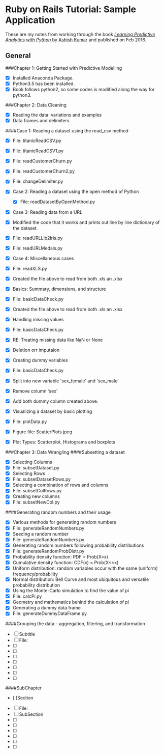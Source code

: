 # Ruby on Rails Tutorial: Sample Application

These are my notes from working through the book
[*Learning Predictive Analytics with Python*](https://www.packtpub.com/big-data-and-business-intelligence/learning-predictive-analytics-python)
by [Ashish Kumar](https://in.linkedin.com/in/ashishk64)
and published on Feb 2016.

## General
###Chapter 1: Getting Started with Predictive Modelling
- [x] Installed Anaconda Package.
 - [x] Python3.5 has been installed.
 - [x] Book follows python2, so some codes is modified along the way for python3.

###Chapter 2: Data Cleaning
- [x] Reading the data: variations and examples
- [x] Data frames and delimiters.

####Case 1: Reading a dataset using the read_csv method
- [x] File: titanicReadCSV.py
- [x] File: titanicReadCSV1.py
- [x] File: readCustomerChurn.py
- [x] File: readCustomerChurn2.py
- [x] File: changeDelimiter.py

- [x] Case 2: Reading a dataset using the open method of Python
  - [x] File: readDatasetByOpenMethod.py

- [x] Case 3: Reading data from a URL
 - [x] Modified the code that it works and prints out line by line dictionary of the dataset.
 - [x] File: readURLLib2Iris.py
 - [x] File: readURLMedals.py

- [x] Case 4: Miscellaneous cases
 - [x] File: readXLS.py
 - [x] Created the file above to read from both .xls an .xlsx

- [x] Basics: Summary, dimensions, and structure
 - [x] File: basicDataCheck.py
 - [x] Created the file above to read from both .xls an .xlsx

- [x] Handling missing values
 - [x] File: basicDataCheck.py
 - [x] RE: Treating missing data like NaN or None
 - [x] Deletion orr imputaion

- [x] Creating dummy variables
 - [x] File: basicDataCheck.py
 - [x] Split into new variable 'sex_female' and 'sex_male'
 - [x] Remove column 'sex'
 - [x] Add both dummy column created above.

- [x] Visualizing a dataset by basic plotting
 - [x] File: plotData.py
 - [x] Figure file: ScatterPlots.jpeg
 - [x] Plot Types: Scatterplot, Histograms and boxplots

###Chapter 3: Data Wrangling
####Subsetting a dataset
- [x] Selecting Columns
 - [x] File: subsetDataset.py
- [x] Selecting Rows
 - [x] File: subsetDatasetRows.py
- [x] Selecting a combination of rows and columns
 - [x] File: subsetColRows.py
- [x] Creating new columns
 - [x] File: subsetNewCol.py

####Generating random numbers and their usage
- [x] Various methods for generating random numbers
 - [x] File: generateRandomNumbers.py
- [x] Seeding a random number
 - [x] File: generateRandomNumbers.py
- [x] Generating random numbers following probability distributions
 - [x] File: generateRandomProbDistr.py
 - [x] Probability density function: PDF = Prob(X=x)
 - [x] Cumulative density function: CDF(x) = Prob(X<=x)
 - [x] Uniform distribution: random variables occur with the same (uniform) frequency/probability
 - [x] Normal distribution: Bell Curve and most ubiquitous and versatile probability distribution
- [x] Using the Monte-Carlo simulation to find the value of pi
 - [x] File: calcPi.py
 - [x] Geometry and mathematics behind the calculation of pi
- [x] Generating a dummy data frame
 - [x] File: generateDummyDataFrame.py

####Grouping the data – aggregation, filtering, and transformation
- [ ] Subtitle
 - [ ] File:
- [ ] 
- [ ] 
- [ ] 
- [ ] 
- [ ] 
- [ ] 
- [ ]   

####SubChapter
- [ ]Section
 - [ ] File:
 - [ ] SubSection
- [ ] 
- [ ] 
- [ ] 
- [ ] 
- [ ] 
- [ ]   